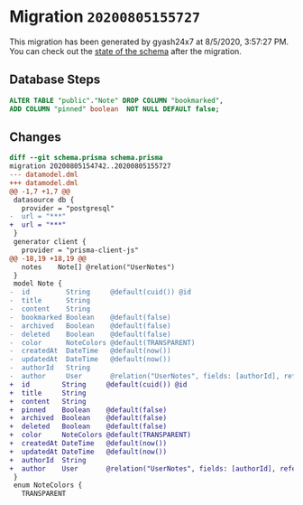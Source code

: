 # Migration `20200805155727`

This migration has been generated by gyash24x7 at 8/5/2020, 3:57:27 PM.
You can check out the [state of the schema](./schema.prisma) after the migration.

## Database Steps

```sql
ALTER TABLE "public"."Note" DROP COLUMN "bookmarked",
ADD COLUMN "pinned" boolean  NOT NULL DEFAULT false;
```

## Changes

```diff
diff --git schema.prisma schema.prisma
migration 20200805154742..20200805155727
--- datamodel.dml
+++ datamodel.dml
@@ -1,7 +1,7 @@
 datasource db {
   provider = "postgresql"
-  url = "***"
+  url = "***"
 }
 generator client {
   provider = "prisma-client-js"
@@ -18,19 +18,19 @@
   notes    Note[] @relation("UserNotes")
 }
 model Note {
-  id         String     @default(cuid()) @id
-  title      String
-  content    String
-  bookmarked Boolean    @default(false)
-  archived   Boolean    @default(false)
-  deleted    Boolean    @default(false)
-  color      NoteColors @default(TRANSPARENT)
-  createdAt  DateTime   @default(now())
-  updatedAt  DateTime   @default(now())
-  authorId   String
-  author     User       @relation("UserNotes", fields: [authorId], references: [id])
+  id        String     @default(cuid()) @id
+  title     String
+  content   String
+  pinned    Boolean    @default(false)
+  archived  Boolean    @default(false)
+  deleted   Boolean    @default(false)
+  color     NoteColors @default(TRANSPARENT)
+  createdAt DateTime   @default(now())
+  updatedAt DateTime   @default(now())
+  authorId  String
+  author    User       @relation("UserNotes", fields: [authorId], references: [id])
 }
 enum NoteColors {
   TRANSPARENT
```


